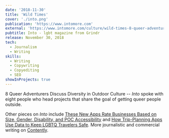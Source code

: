 ```yaml
---
date: '2018-11-30'
title: 'Wild Times'
cover: './into.png'
publication: 'https://www.intomore.com'
external: 'https://www.intomore.com/culture/wild-times-8-queer-adventurers-discuss-diversity-in-outdoor-culture'
pubtitle: Into - lgbt magazine from Grindr
release: November 30, 2018
tech:
  - Journalism
  - Writing
skills:
  - Writing
  - Copywriting
  - Copyediting
  - SEO
showInProjects: true
---
```


8 Queer Adventurers Discuss Diversity in Outdoor Culture -- _Into_ spoke with eight people who head projects that share the goal of getting queer people outside.

Other pieces on _Into_ include [These New Apps Rate Businesses Based on Size, Gender, Disability, and POC Accessibility](https://www.intomore.com/culture/these-new-apps-rate-businesses-based-on-size-gender-disability-and-poc-comfort) and [How Trip-Planning Apps Use Data to Keep LGBTQ Travelers Safe](https://www.intomore.com/travel/how-trip-planning-apps-use-data-to-keep-lgbtq-travelers-safe). More journalistic and commercial writing on [Contently](https://alleyhector.contently.com/).
